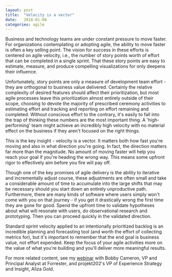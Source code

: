 ```yaml
---
layout: post
title:  "Velocity is a vector"
date:   2018-01-08
categories: agile
---
```

Business and technology teams are under constant pressure to move faster.  For organizations contemplating or adopting agile, the ability to move faster is often a key selling point.  The vision for success in these efforts is centered on agile velocity, i.e., the number of story points worth of effort that can be completed in a single sprint.  That these story points are easy to estimate, measure, and produce compelling visualizations for only deepens their influence. 

Unfortunately, story points are only a measure of development team effort - they are orthogonal to business value delivered.  Certainly the relative complexity of desired features should affect their prioritization, but most agile processes leave this prioritization almost entirely outside of their scope, choosing to devote the majority of prescribed ceremony activities to estimating effort and tracking and reporting on effort remaining and completed.  Without conscious effort to the contrary, it's easily to fall into the trap of thinking these numbers are the most important thing.  A 'high-performing' team might achieve an incredibly high velocity with no material effect on the business if they aren't focused on the right things. 

This is the key insight - velocity is a vector.  It matters both how fast you're moving and also in what direction you're going.  In fact, the direction matters far more than the magnitude.  No amount of moving faster will help you reach your goal if you're heading the wrong way.  This means some upfront rigor to effectively aim before you fire will pay off.   

Though one of the key promises of agile delivery is the ability to iterative and incrementally adjust course, these adjustments are often small and take a considerable amount of time to accumulate into the large shifts that may be necessary should you start down an entirely unproductive path.  Furthermore, there are many kinds of software where users simply won't come with you on that journey - if you get it drastically wrong the first time they are gone for good.  Spend the upfront time to validate hypotheses about what will resonate with users, do observational research and prototyping.  Then you can proceed quickly in the validated direction. 

Standard sprint velocity applied to an intentionally prioritized backlog is an incredible planning and forecasting tool (and worth the effort of collecting metrics for), but it's important to remember that the end goal is business value, not effort expended.  Keep the focus of your agile activities more on the value of what you're building and you'll deliver more meaningful results. 

For more related content, see my [webinar][webinar] with Bobby Cameron, VP and Principal Analyst at Forrester, and projekt202's VP of Experience Strategy and Insight, Aliza Gold. 

[webinar]: https://projekt202.com/forrester-webinar